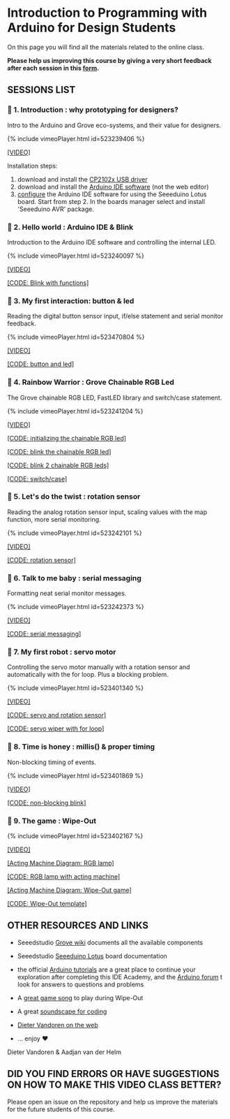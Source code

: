 # Introduction to Programming with Arduino for Design Students
On this page you will find all the materials related to the online class.

**Please help us improving this course by giving a very short feedback after each session in this [form](https://forms.gle/yHRpB8EpN3Vm1FBN7).** 

## SESSIONS LIST

### 🍅 1. Introduction : why prototyping for designers?
Intro to the Arduino and Grove eco-systems, and their value for designers.

{% include vimeoPlayer.html id=523239406 %}

[[VIDEO]](https://vimeo.com/523239406/4390efdae5)

Installation steps:
1. download and install the [CP2102x USB driver](https://www.silabs.com/developers/usb-to-uart-bridge-vcp-drivers)
2. download and install the [Arduino IDE software](https://www.arduino.cc/en/software/) (not the web editor)
3. [configure](https://wiki.seeedstudio.com/Seeed_Arduino_Boards/) the Arduino IDE software for using the Seeeduino Lotus board. Start from step 2. In the boards manager select and install 'Seeeduino AVR' package.


### 🍅 2. Hello world : Arduino IDE & Blink
Introduction to the Arduino IDE software and controlling the internal LED.

{% include vimeoPlayer.html id=523240097 %}

[[VIDEO]](https://vimeo.com/523240097/a5b9baab76)

[[CODE: Blink with functions]](https://github.com/id-studiolab/idea-arduino/blob/main/code/2_blink_function_1/2_blink_function_1.ino)


### 🍅 3. My first interaction: button & led
Reading the digital button sensor input, if/else statement and serial monitor feedback.

{% include vimeoPlayer.html id=523470804 %}

[[VIDEO]](https://vimeo.com/523470804/cdb7809d5b)

[[CODE: button and led]](https://github.com/id-studiolab/idea-arduino/blob/main/code/3_button_and_led/3_button_and_led.ino)


### 🍅 4. Rainbow Warrior : Grove Chainable RGB Led
The Grove chainable RGB LED, FastLED library and switch/case statement.

{% include vimeoPlayer.html id=523241204 %}

[[VIDEO]](https://vimeo.com/523241204/a698351a80)

[[CODE: initializing the chainable RGB led]](https://github.com/id-studiolab/idea-arduino/blob/main/code/4_init_chainable_RGB_led/4_init_chainable_RGB_led.ino)

[[CODE: blink the chainable RGB led]](https://github.com/id-studiolab/idea-arduino/blob/main/code/4_blink_chainable_RGB_led/4_blink_chainable_RGB_led.ino)

[[CODE: blink 2 chainable RGB leds]](https://github.com/id-studiolab/idea-arduino/blob/main/code/4_blink_2x_chainable_RGB_led/4_blink_2x_chainable_RGB_led.ino)

[[CODE: switch/case]](https://github.com/id-studiolab/idea-arduino/blob/main/code/4_blink_switch_case_chainable_led/4_blink_switch_case_chainable_led.ino)


### 🍅 5. Let's do the twist : rotation sensor
Reading the analog rotation sensor input, scaling values with the map function, more serial monitoring.

{% include vimeoPlayer.html id=523242101 %}

[[VIDEO]](https://vimeo.com/523242101/ac8614c8ca)

[[CODE: rotation sensor]](https://github.com/id-studiolab/idea-arduino/blob/main/code/5_rotation_sensor/5_rotation_sensor.ino)


### 🍅 6. Talk to me baby : serial messaging
Formatting neat serial monitor messages.

{% include vimeoPlayer.html id=523242373 %}

[[VIDEO]](https://vimeo.com/523242373/dc9f018fee)

[[CODE: serial messaging]](https://github.com/id-studiolab/idea-arduino/blob/main/code/6_serial_messaging/6_serial_messaging.ino)


### 🍅 7. My first robot : servo motor
Controlling the servo motor manually with a rotation sensor and automatically with the for loop. Plus a blocking problem.

{% include vimeoPlayer.html id=523401340 %}

[[VIDEO]](https://vimeo.com/523401340/52f9b3df7a)

[[CODE: servo and rotation sensor]](https://github.com/id-studiolab/idea-arduino/blob/main/code/7_servo_motor_rotation_sensor/7_servo_motor_rotation_sensor.ino)

[[CODE: servo wiper with for loop]](https://github.com/id-studiolab/idea-arduino/blob/main/code/7_servo_wiper_for_loop/7_servo_wiper_for_loop.ino)


### 🍅 8. Time is honey : millis() & proper timing
Non-blocking timing of events.

{% include vimeoPlayer.html id=523401869 %}

[[VIDEO]](https://vimeo.com/523401869/8ea40c624f)

[[CODE: non-blocking blink]](https://github.com/id-studiolab/idea-arduino/blob/main/code/8_blink_non-blocking/8_blink_non-blocking.ino)


### 🍅 9. The game : Wipe-Out

{% include vimeoPlayer.html id=523402167 %}

[[VIDEO]](https://vimeo.com/523402167/5a131160f3)

[[Acting Machine Diagram: RGB lamp]](https://github.com/id-studiolab/idea-arduino/blob/main/code/9%20RGB%20lamp%20Acting%20Machine%20Diagram.pdf)

[[CODE: RGB lamp with acting machine]](https://github.com/id-studiolab/idea-arduino/blob/main/code/9_RGB_button_acting_machine/9_RGB_button_acting_machine.ino)

[[Acting Machine Diagram: Wipe-Out game]](https://github.com/id-studiolab/idea-arduino/blob/main/code/9%20Wipe%20Out%20game%20Acting%20Machine%20Diagram.pdf)

[[CODE: Wipe-Out template]](https://github.com/id-studiolab/idea-arduino/blob/main/code/9_wipe_out_template/9_wipe_out_template.ino)


## OTHER RESOURCES AND LINKS
- Seeedstudio [Grove wiki](https://wiki.seeedstudio.com/Grove/) documents all the available components
- Seeedstudio [Seeeduino Lotus](https://wiki.seeedstudio.com/Seeeduino_Lotus/) board documentation
- the official [Arduino tutorials](https://www.arduino.cc/en/Tutorial/HomePage/) are a great place to continue your exploration after completing this IDE Academy, and the [Arduino forum](https://forum.arduino.cc/) t look for answers to questions and problems

- A [great game song](https://youtu.be/wmin5WkOuPw) to play during Wipe-Out
- A great [soundscape for coding](https://youtu.be/6xBCdNBqJWE)
- [Dieter Vandoren on the web](https://dietervandoren.net/)
- ... enjoy ❤️

Dieter Vandoren & Aadjan van der Helm

## DID YOU FIND ERRORS OR HAVE SUGGESTIONS ON HOW TO MAKE THIS VIDEO CLASS BETTER?
Please open an issue on the repository and help us improve the materials for the future students of this course.
